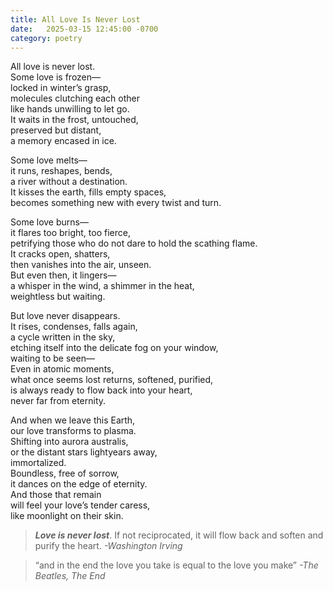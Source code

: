 ```yaml
---
title: All Love Is Never Lost
date:   2025-03-15 12:45:00 -0700
category: poetry
---
```


All love is never lost.\
Some love is frozen—\
locked in winter’s grasp,\
molecules clutching each other \
like hands unwilling to let go.\
It waits in the frost, untouched,\
preserved but distant,\
a memory encased in ice.

Some love melts—\
it runs, reshapes, bends,\
a river without a destination.\
It kisses the earth, fills empty spaces,\
becomes something new with every twist and turn.

Some love burns—\
it flares too bright, too fierce,\
petrifying those who do not dare to hold the scathing flame.\
It cracks open, shatters,\
then vanishes into the air, unseen.\
But even then, it lingers—\
a whisper in the wind, a shimmer in the heat,\
weightless but waiting.

But love never disappears.\
It rises, condenses, falls again,\
a cycle written in the sky,\
etching itself into the delicate fog on your window,\
waiting to be seen—\
Even in atomic moments, \
what once seems lost returns, softened, purified,\
is always ready to flow back into your heart,\
never far from eternity.

And when we leave this Earth, \
our love transforms to plasma.\
Shifting into aurora australis,\
or the distant stars lightyears away,\
immortalized.\
Boundless, free of sorrow,\
it dances on the edge of eternity.\
And those that remain\
will feel your love’s tender caress, \
like moonlight on their skin.


> ***Love is never lost***. If not reciprocated, it will flow back and soften and purify the heart.
_-Washington Irving_

> “and in the end
> the love you take
> is equal to the love
> you make”
_-The Beatles, The End_

